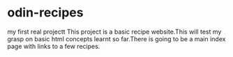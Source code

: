 # odin-recipes
my first real projectt
This project is a basic recipe website.This will test my grasp on basic html concepts learnt so far.There is going to be a main index page with links to a few recipes.